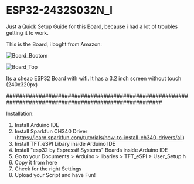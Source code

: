 # ESP32-2432S032N_I

Just a Quick Setup Guide for this Board, because i had a lot of troubles getting it to work.

This is the Board, i boght from Amazon:

![Board_Bootom](https://github.com/user-attachments/assets/e510208e-983f-4e5f-9724-b6234f9f0fae)

![Board_Top](https://github.com/user-attachments/assets/3403663e-bdc7-458a-a5f4-3bb2396d694f)

Its a cheap ESP32 Board with wifi. 
It has a 3.2 inch screen without touch (240x320px)

########################################################################################################

Installation:
1. Install Arduino IDE
2. Install Sparkfun CH340 Driver (https://learn.sparkfun.com/tutorials/how-to-install-ch340-drivers/all)
3. Install TFT_eSPI Libary inside Arduino IDE
4. Install "esp32 by Espressif Systems" Boards inside Arduino IDE
5. Go to your Documents > Arduino > libaries > TFT_eSPI > User_Setup.h
6. Copy it from here
7. Check for the right Settings
8. Upload your Script and have Fun!
